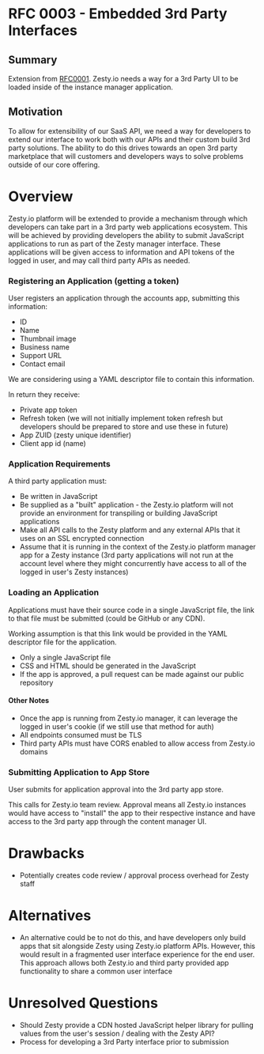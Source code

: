 # RFC 0003 - Embedded 3rd Party Interfaces

## Summary

Extension from [RFC0001](rfc-0001-third-party-development-requirements.md). Zesty.io needs a way for a 3rd Party UI to be loaded inside of the instance manager application.

## Motivation

To allow for extensibility of our SaaS API, we need a way for developers to extend our interface to work both with our APIs and their custom build 3rd party solutions. The ability to do this drives towards an open 3rd party marketplace that will customers and developers ways to solve problems outside of our core offering.

# Overview

Zesty.io platform will be extended to provide a mechanism through which developers can take part in a 3rd party web applications ecosystem.  This will be achieved by providing developers the ability to submit JavaScript applications to run as part of the Zesty manager interface.  These applications will be given access to information and API tokens of the logged in user, and may call third party APIs as needed.

### Registering an Application (getting a token)

User registers an application through the accounts app, submitting this information:

* ID
* Name
* Thumbnail image
* Business name
* Support URL
* Contact email

We are considering using a YAML descriptor file to contain this information.

In return they receive:

* Private app token
* Refresh token (we will not initially implement token refresh but developers should be prepared to store and use these in future)
* App ZUID (zesty unique identifier)
* Client app id (name)

### Application Requirements

A third party application must:

* Be written in JavaScript
* Be supplied as a "built" application - the Zesty.io platform will not provide an environment for transpiling or building JavaScript applications
* Make all API calls to the Zesty platform and any external APIs that it uses on an SSL encrypted connection
* Assume that it is running in the context of the Zesty.io platform manager app for a Zesty instance (3rd party applications will not run at the account level where they might concurrently have access to all of the logged in user's Zesty instances)

### Loading an Application

Applications must have their source code in a single JavaScript file, the link to that file must be submitted (could be GitHub or any CDN).

Working assumption is that this link would be provided in the YAML descriptor file for the application.

* Only a single JavaScript file
* CSS and HTML should be generated in the JavaScript
* If the app is approved, a pull request can be made against our public repository

#### Other Notes

* Once the app is running from Zesty.io manager, it can leverage the logged in user's cookie (if we still use that method for auth)
* All endpoints consumed must be TLS
* Third party APIs must have CORS enabled to allow access from Zesty.io domains

### Submitting Application to App Store

User submits for application approval into the 3rd party app store. 

This calls for Zesty.io team review. Approval means all Zesty.io instances would have access to "install" the app to their respective instance and have access to the 3rd party app through the content manager UI.

# Drawbacks

* Potentially creates code review / approval process overhead for Zesty staff

# Alternatives

* An alternative could be to not do this, and have developers only build apps that sit alongside Zesty using Zesty.io platform APIs.  However,
this would result in a fragmented user interface experience for the end user.  This approach allows both Zesty.io and third party provided app
functionality to share a common user interface

# Unresolved Questions

* Should Zesty provide a CDN hosted JavaScript helper library for pulling values from the user's session / dealing with the Zesty API?
* Process for developing a 3rd Party interface prior to submission

